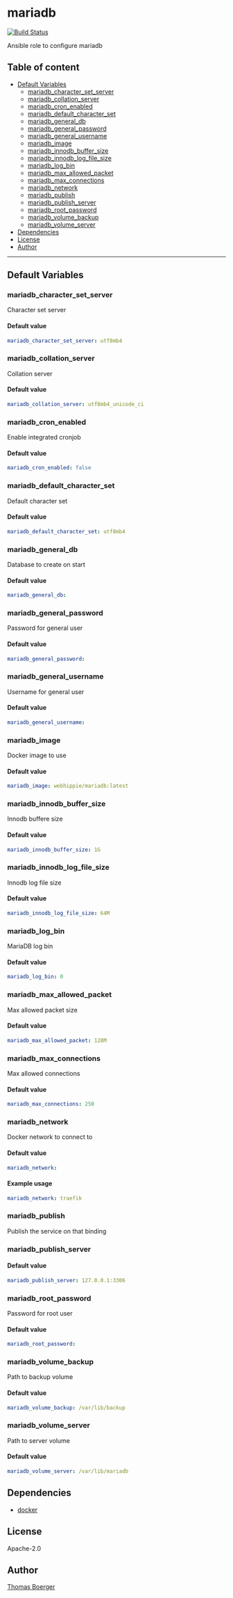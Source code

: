 # mariadb

[![Build Status](https://cloud.drone.io/api/badges/rolehippie/mariadb/status.svg)](https://cloud.drone.io/rolehippie/mariadb)

Ansible role to configure mariadb

## Table of content

* [Default Variables](#default-variables)
  * [mariadb_character_set_server](#mariadb_character_set_server)
  * [mariadb_collation_server](#mariadb_collation_server)
  * [mariadb_cron_enabled](#mariadb_cron_enabled)
  * [mariadb_default_character_set](#mariadb_default_character_set)
  * [mariadb_general_db](#mariadb_general_db)
  * [mariadb_general_password](#mariadb_general_password)
  * [mariadb_general_username](#mariadb_general_username)
  * [mariadb_image](#mariadb_image)
  * [mariadb_innodb_buffer_size](#mariadb_innodb_buffer_size)
  * [mariadb_innodb_log_file_size](#mariadb_innodb_log_file_size)
  * [mariadb_log_bin](#mariadb_log_bin)
  * [mariadb_max_allowed_packet](#mariadb_max_allowed_packet)
  * [mariadb_max_connections](#mariadb_max_connections)
  * [mariadb_network](#mariadb_network)
  * [mariadb_publish](#mariadb_publish)
  * [mariadb_publish_server](#mariadb_publish_server)
  * [mariadb_root_password](#mariadb_root_password)
  * [mariadb_volume_backup](#mariadb_volume_backup)
  * [mariadb_volume_server](#mariadb_volume_server)
* [Dependencies](#dependencies)
* [License](#license)
* [Author](#author)

---

## Default Variables

### mariadb_character_set_server

Character set server

#### Default value

```YAML
mariadb_character_set_server: utf8mb4
```

### mariadb_collation_server

Collation server

#### Default value

```YAML
mariadb_collation_server: utf8mb4_unicode_ci
```

### mariadb_cron_enabled

Enable integrated cronjob

#### Default value

```YAML
mariadb_cron_enabled: false
```

### mariadb_default_character_set

Default character set

#### Default value

```YAML
mariadb_default_character_set: utf8mb4
```

### mariadb_general_db

Database to create on start

#### Default value

```YAML
mariadb_general_db:
```

### mariadb_general_password

Password for general user

#### Default value

```YAML
mariadb_general_password:
```

### mariadb_general_username

Username for general user

#### Default value

```YAML
mariadb_general_username:
```

### mariadb_image

Docker image to use

#### Default value

```YAML
mariadb_image: webhippie/mariadb:latest
```

### mariadb_innodb_buffer_size

Innodb buffere size

#### Default value

```YAML
mariadb_innodb_buffer_size: 1G
```

### mariadb_innodb_log_file_size

Innodb log file size

#### Default value

```YAML
mariadb_innodb_log_file_size: 64M
```

### mariadb_log_bin

MariaDB log bin

#### Default value

```YAML
mariadb_log_bin: 0
```

### mariadb_max_allowed_packet

Max allowed packet size

#### Default value

```YAML
mariadb_max_allowed_packet: 128M
```

### mariadb_max_connections

Max allowed connections

#### Default value

```YAML
mariadb_max_connections: 250
```

### mariadb_network

Docker network to connect to

#### Default value

```YAML
mariadb_network:
```

#### Example usage

```YAML
mariadb_network: traefik
```

### mariadb_publish

Publish the service on that binding

### mariadb_publish_server

#### Default value

```YAML
mariadb_publish_server: 127.0.0.1:3306
```

### mariadb_root_password

Password for root user

#### Default value

```YAML
mariadb_root_password:
```

### mariadb_volume_backup

Path to backup volume

#### Default value

```YAML
mariadb_volume_backup: /var/lib/backup
```

### mariadb_volume_server

Path to server volume

#### Default value

```YAML
mariadb_volume_server: /var/lib/mariadb
```

## Dependencies

* [docker](https://github.com/rolehippie/docker)

## License

Apache-2.0

## Author

[Thomas Boerger](https://github.com/tboerger)
